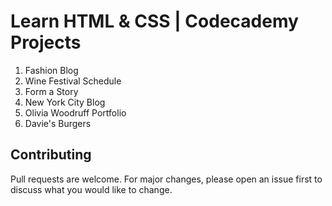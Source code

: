 # Learn HTML & CSS | Codecademy Projects

1. Fashion Blog
2. Wine Festival Schedule
3. Form a Story
4. New York City Blog
5. Olivia Woodruff Portfolio
6. Davie's Burgers

## Contributing
Pull requests are welcome. For major changes, please open an issue first to discuss what you would like to change.
